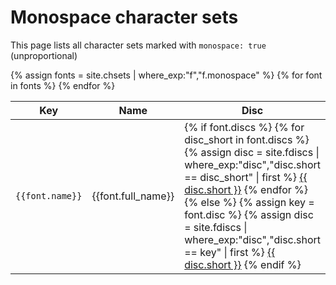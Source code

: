 # Monospace character sets

This page lists all character sets marked with `monospace: true` (unproportional)

<div class="table-responsive">
<table style="width: 100%;">
<thead>
    <tr>
        <th>Key</th>
        <th>Name</th>
        <th>Disc</th>
        <th>Page</th>
    </tr>
</thead>
<tbody>
{% assign fonts = site.chsets | where_exp:"f","f.monospace" %}
{% for font in fonts %}
<tr>
    <td><code>{{font.name}}</code></td>
    <td>{{font.full_name}}</td>
    <td>
        {% if font.discs %}
        {% for disc_short in font.discs %}
        {% assign disc = site.fdiscs | where_exp:"disc","disc.short == disc_short" | first %}
        <a href="{{disc.url}}#{{font.name}}">{{ disc.short }}</a>
        {% endfor %}
        {% else %}
        {% assign key = font.disc %}
        {% assign disc = site.fdiscs | where_exp:"disc","disc.short == key" | first %}
        <a href="{{disc.url}}#{{font.name}}">{{ disc.short }}</a>
        {% endif %}
    </td>
    <td>{{font.page}}</td>
</tr>
{% endfor %}
</tbody>
</table>
</div>
